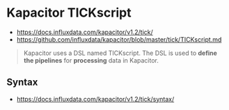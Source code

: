 # Kapacitor TICKscript

* https://docs.influxdata.com/kapacitor/v1.2/tick/
* https://github.com/influxdata/kapacitor/blob/master/tick/TICKscript.md

> Kapacitor uses a DSL named TICKscript. The DSL is used to **define the pipelines** for **processing** data in Kapacitor.

## Syntax

* https://docs.influxdata.com/kapacitor/v1.2/tick/syntax/
